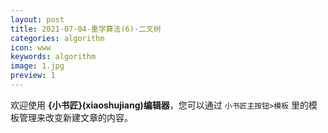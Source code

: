 ```yaml
---
layout: post
title: 2021-07-04-重学算法(6)-二叉树
categories: algorithm
icon: www
keywords: algorithm
image: 1.jpg
preview: 1
---
```



欢迎使用 **{小书匠}(xiaoshujiang)编辑器**，您可以通过 `小书匠主按钮>模板` 里的模板管理来改变新建文章的内容。